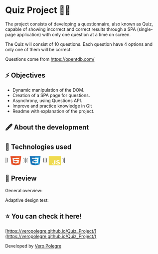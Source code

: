 # Quiz Project 💭✅

The project consists of developing a questionnaire, also known as Quiz, capable of showing incorrect and correct results through a SPA (single-page application) with only one question at a time on screen.

The Quiz will consist of 10 questions. Each question have 4 options and only one of them will be correct.

Questions come from https://opentdb.com/

## ⚡ Objectives 
- Dynamic manipulation of the DOM.
- Creation of a SPA page for questions.
- Asynchrony, using Questions API.
- Improve and practice knowledge in Git
- Readme with explanation of the project.

 ## 🖋️ About the development

 ## 🔧 Technologies used

|[ <img align="center" alt="HTML" height="30" width="40" src="https://raw.githubusercontent.com/devicons/devicon/master/icons/html5/html5-original.svg"> ]|[ <img align="center" alt="CSS" height="30" width="40" src="https://raw.githubusercontent.com/devicons/devicon/master/icons/css3/css3-original.svg"> ]|[ <img align="center" alt="Js" height="30" width="40" src="https://raw.githubusercontent.com/devicons/devicon/master/icons/javascript/javascript-plain.svg"> ]|


 ## 📱 Preview

General overview:


Adaptive design test:


 ## ⭐️ You can check it here!
[https://veropolegre.github.io/Quiz_Project/](https://veropolegre.github.io/Quiz_Project/)

Developed by [Vero Polegre](https://github.com/VeroPolegre)
